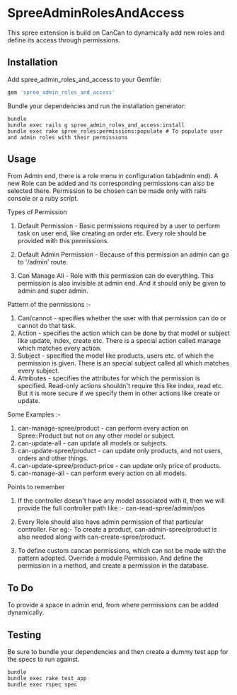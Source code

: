 SpreeAdminRolesAndAccess
========================

This spree extension is build on CanCan to dynamically add new roles and define its access through permissions.

Installation
------------

Add spree_admin_roles_and_access to your Gemfile:

```ruby
gem 'spree_admin_roles_and_access'
```

Bundle your dependencies and run the installation generator:

```shell
bundle
bundle exec rails g spree_admin_roles_and_access:install
bundle exec rake spree_roles:permissions:populate # To populate user and admin roles with their permissions
```

Usage
-----

From Admin end, there is a role menu in configuration tab(admin end).
A new Role can be added and its corresponding permissions can also be selected there.
Permission to be chosen can be made only with rails console or a ruby script.

Types of Permission

  1. Default Permission - Basic permissions required by a user to perform task on user end, like creating an order etc. Every role should be provided with this permissions.

  2. Default Admin Permission - Because of this permission an admin can go to '/admin' route.

  3. Can Manage All - Role with this permission can do everything. This permission is also invisible at admin end. And it should only be given to admin and super admin.

Pattern of the permissions :-

  1. Can/cannot - specifies whether the user with that permission can do or cannot do that task.
  2. Action - specifies the action which can be done by that model or subject like update, index, create etc. There is a special action called manage which matches every action.
  3. Subject - specified the model like products, users etc. of which the permission is given. There is an special subject called all which matches every subject.
  4. Attributes - specifies the attributes for which the permission is specified. Read-only actions shouldn't require this like index, read etc. But it is more secure if we specify them in other actions like create or update.

Some Examples :-

  1. can-manage-spree/product - can perform every action on Spree::Product but not on any other model or subject.
  2. can-update-all - can update all models or subjects.
  3. can-update-spree/product - can update only products, and not users, orders and other things.
  4. can-update-spree/product-price - can update only price of products.
  5. can-manage-all - can perform every action on all models.

Points to remember

  1. If the controller doesn't have any model associated with it, then we will provide the full controller path like :-
    can-read-spree/admin/pos

  2. Every Role should also have admin permission of that particular controller. For eg:-
    To create a product, can-admin-spree/product is also needed along with can-create-spree/product.

  3. To define custom cancan permissions, which can not be made with the pattern adopted.
    Override a module Permission. And define the permission in a method, and create a permission in the database.


To Do
-----

  To provide a space in admin end, from where permissions can be added dynamically.

Testing
-------

Be sure to bundle your dependencies and then create a dummy test app for the specs to run against.

```shell
bundle
bundle exec rake test_app
bundle exec rspec spec
```
